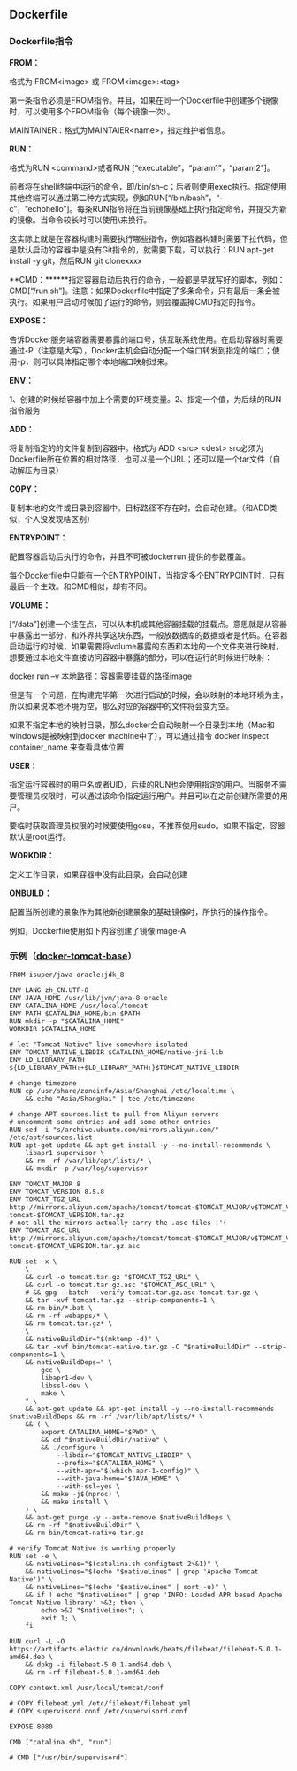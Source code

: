 ## Dockerfile

### Dockerfile指令

**FROM：**

格式为 FROM&lt;image&gt; 或 FROM&lt;image&gt;:&lt;tag&gt;

第一条指令必须是FROM指令。并且，如果在同一个Dockerfile中创建多个镜像时，可以使用多个FROM指令（每个镜像一次）。

MAINTAINER：格式为MAINTAIER&lt;name&gt;，指定维护者信息。

**RUN：**

格式为RUN &lt;command&gt;或者RUN \[“executable”，“param1”，“param2”\]。

前者将在shell终端中运行的命令，即\/bin\/sh–c；后者则使用exec执行。指定使用其他终端可以通过第二种方式实现，例如RUN\[“\/bin\/bash”，“-c”，“echohello”\]。每条RUN指令将在当前镜像基础上执行指定命令，并提交为新的镜像。当命令较长时可以使用\来换行。

这实际上就是在容器构建时需要执行哪些指令，例如容器构建时需要下拉代码，但是默认启动的容器中是没有Git指令的，就需要下载，可以执行：RUN apt-get install -y git，然后RUN git clonexxxx

**CMD：******指定容器启动后执行的命令，一般都是早就写好的脚本，例如：CMD\[“\/run.sh”\]。注意：如果Dockerfile中指定了多条命令，只有最后一条会被执行。如果用户启动时候加了运行的命令，则会覆盖掉CMD指定的指令。

**EXPOSE：**

告诉Docker服务端容器需要暴露的端口号，供互联系统使用。在启动容器时需要通过-P（注意是大写），Docker主机会自动分配一个端口转发到指定的端口；使用-p，则可以具体指定哪个本地端口映射过来。

**ENV：**

1、创建的时候给容器中加上个需要的环境变量。2、指定一个值，为后续的RUN指令服务

**ADD：**

将复制指定的的文件复制到容器中。格式为 ADD &lt;src&gt; &lt;dest&gt; src必须为Dockerfile所在位置的相对路径，也可以是一个URL；还可以是一个tar文件（自动解压为目录）

**COPY：**

复制本地的文件或目录到容器中。目标路径不存在时，会自动创建。（和ADD类似，个人没发现啥区别）

**ENTRYPOINT：**

配置容器启动后执行的命令，并且不可被dockerrun 提供的参数覆盖。

每个Dockerfile中只能有一个ENTRYPOINT，当指定多个ENTRYPOINT时，只有最后一个生效。和CMD相似，却有不同。

**VOLUME：**

\[“\/data”\]创建一个挂在点，可以从本机或其他容器挂载的挂载点。意思就是从容器中暴露出一部分，和外界共享这块东西，一般放数据库的数据或者是代码。在容器启动运行的时候，如果需要将volume暴露的东西和本地的一个文件夹进行映射，想要通过本地文件直接访问容器中暴露的部分，可以在运行的时候进行映射：

docker run –v 本地路径：容器需要挂载的路径image 

但是有一个问题，在构建完毕第一次进行启动的时候，会以映射的本地环境为主，所以如果说本地环境为空，那么对应的容器中的文件将会变为空。

如果不指定本地的映射目录，那么docker会自动映射一个目录到本地（Mac和windows是被映射到docker machine中了），可以通过指令 docker inspect container\_name 来查看具体位置

**USER：**

指定运行容器时的用户名或者UID，后续的RUN也会使用指定的用户。当服务不需要管理员权限时，可以通过该命令指定运行用户。并且可以在之前创建所需要的用户。

要临时获取管理员权限的时候要使用gosu，不推荐使用sudo。如果不指定，容器默认是root运行。

**WORKDIR：**

定义工作目录，如果容器中没有此目录，会自动创建

**ONBUILD：**

配置当所创建的景象作为其他新创建景象的基础镜像时，所执行的操作指令。

例如，Dockerfile使用如下内容创建了镜像image-A

### 示例（[docker-tomcat-base](https://github.com/christtrc/docker-tomcat-base)）

```
FROM isuper/java-oracle:jdk_8

ENV LANG zh_CN.UTF-8
ENV JAVA_HOME /usr/lib/jvm/java-8-oracle
ENV CATALINA_HOME /usr/local/tomcat
ENV PATH $CATALINA_HOME/bin:$PATH
RUN mkdir -p "$CATALINA_HOME"
WORKDIR $CATALINA_HOME

# let "Tomcat Native" live somewhere isolated
ENV TOMCAT_NATIVE_LIBDIR $CATALINA_HOME/native-jni-lib
ENV LD_LIBRARY_PATH ${LD_LIBRARY_PATH:+$LD_LIBRARY_PATH:}$TOMCAT_NATIVE_LIBDIR

# change timezone
RUN cp /usr/share/zoneinfo/Asia/Shanghai /etc/localtime \ 
    && echo "Asia/ShangHai" | tee /etc/timezone

# change APT sources.list to pull from Aliyun servers
# uncomment some entries and add some other entries
RUN sed -i "s/archive.ubuntu.com/mirrors.aliyun.com/" /etc/apt/sources.list
RUN apt-get update && apt-get install -y --no-install-recommends \ 
    libapr1 supervisor \ 
    && rm -rf /var/lib/apt/lists/* \ 
    && mkdir -p /var/log/supervisor

ENV TOMCAT_MAJOR 8
ENV TOMCAT_VERSION 8.5.8
ENV TOMCAT_TGZ_URL http://mirrors.aliyun.com/apache/tomcat/tomcat-$TOMCAT_MAJOR/v$TOMCAT_VERSION/bin/apache-tomcat-$TOMCAT_VERSION.tar.gz
# not all the mirrors actually carry the .asc files :'(
ENV TOMCAT_ASC_URL http://mirrors.aliyun.com/apache/tomcat/tomcat-$TOMCAT_MAJOR/v$TOMCAT_VERSION/bin/apache-tomcat-$TOMCAT_VERSION.tar.gz.asc

RUN set -x \ 
    \ 
    && curl -o tomcat.tar.gz "$TOMCAT_TGZ_URL" \ 
    && curl -o tomcat.tar.gz.asc "$TOMCAT_ASC_URL" \ 
    # && gpg --batch --verify tomcat.tar.gz.asc tomcat.tar.gz \ 
    && tar -xvf tomcat.tar.gz --strip-components=1 \ 
    && rm bin/*.bat \ 
    && rm -rf webapps/* \ 
    && rm tomcat.tar.gz* \ 
    \ 
    && nativeBuildDir="$(mktemp -d)" \ 
    && tar -xvf bin/tomcat-native.tar.gz -C "$nativeBuildDir" --strip-components=1 \ 
    && nativeBuildDeps=" \ 
        gcc \ 
        libapr1-dev \ 
        libssl-dev \ 
        make \ 
    " \ 
    && apt-get update && apt-get install -y --no-install-recommends $nativeBuildDeps && rm -rf /var/lib/apt/lists/* \ 
    && ( \ 
        export CATALINA_HOME="$PWD" \ 
        && cd "$nativeBuildDir/native" \ 
        && ./configure \ 
            --libdir="$TOMCAT_NATIVE_LIBDIR" \ 
            --prefix="$CATALINA_HOME" \ 
            --with-apr="$(which apr-1-config)" \ 
            --with-java-home="$JAVA_HOME" \ 
            --with-ssl=yes \ 
        && make -j$(nproc) \ 
        && make install \ 
    ) \ 
    && apt-get purge -y --auto-remove $nativeBuildDeps \ 
    && rm -rf "$nativeBuildDir" \ 
    && rm bin/tomcat-native.tar.gz

# verify Tomcat Native is working properly
RUN set -e \ 
    && nativeLines="$(catalina.sh configtest 2>&1)" \ 
    && nativeLines="$(echo "$nativeLines" | grep 'Apache Tomcat Native')" \ 
    && nativeLines="$(echo "$nativeLines" | sort -u)" \ 
    && if ! echo "$nativeLines" | grep 'INFO: Loaded APR based Apache Tomcat Native library' >&2; then \ 
        echo >&2 "$nativeLines"; \ 
        exit 1; \ 
    fi

RUN curl -L -O https://artifacts.elastic.co/downloads/beats/filebeat/filebeat-5.0.1-amd64.deb \ 
    && dpkg -i filebeat-5.0.1-amd64.deb \ 
    && rm -rf filebeat-5.0.1-amd64.deb

COPY context.xml /usr/local/tomcat/conf

# COPY filebeat.yml /etc/filebeat/filebeat.yml
# COPY supervisord.conf /etc/supervisord.conf

EXPOSE 8080

CMD ["catalina.sh", "run"]

# CMD ["/usr/bin/supervisord"]

```

